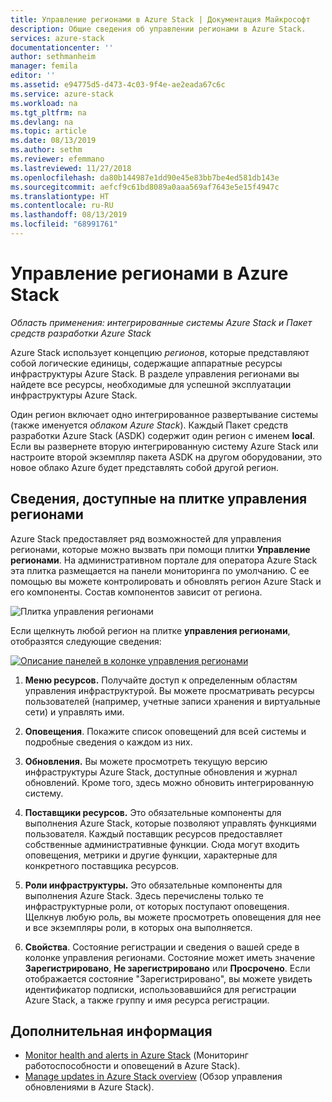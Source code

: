```yaml
---
title: Управление регионами в Azure Stack | Документация Майкрософт
description: Общие сведения об управлении регионами в Azure Stack.
services: azure-stack
documentationcenter: ''
author: sethmanheim
manager: femila
editor: ''
ms.assetid: e94775d5-d473-4c03-9f4e-ae2eada67c6c
ms.service: azure-stack
ms.workload: na
ms.tgt_pltfrm: na
ms.devlang: na
ms.topic: article
ms.date: 08/13/2019
ms.author: sethm
ms.reviewer: efemmano
ms.lastreviewed: 11/27/2018
ms.openlocfilehash: da80b144987e1dd90e45e83bb7be4ed581db143e
ms.sourcegitcommit: aefcf9c61bd8089a0aaa569af7643e5e15f4947c
ms.translationtype: HT
ms.contentlocale: ru-RU
ms.lasthandoff: 08/13/2019
ms.locfileid: "68991761"
---
```

# <a name="region-management-in-azure-stack"></a>Управление регионами в Azure Stack

*Область применения: интегрированные системы Azure Stack и Пакет средств разработки Azure Stack*

Azure Stack использует концепцию *регионов*, которые представляют собой логические единицы, содержащие аппаратные ресурсы инфраструктуры Azure Stack. В разделе управления регионами вы найдете все ресурсы, необходимые для успешной эксплуатации инфраструктуры Azure Stack.

Один регион включает одно интегрированное развертывание системы (также именуется *облаком Azure Stack*). Каждый Пакет средств разработки Azure Stack (ASDK) содержит один регион с именем **local**. Если вы развернете вторую интегрированную систему Azure Stack или настроите второй экземпляр пакета ASDK на другом оборудовании, это новое облако Azure будет представлять собой другой регион.

## <a name="information-available-through-the-region-management-tile"></a>Сведения, доступные на плитке управления регионами

Azure Stack предоставляет ряд возможностей для управления регионами, которые можно вызвать при помощи плитки **Управление регионами**. На административном портале для оператора Azure Stack эта плитка размещается на панели мониторинга по умолчанию. С ее помощью вы можете контролировать и обновлять регион Azure Stack и его компоненты. Состав компонентов зависит от региона.

![Плитка управления регионами](media/azure-stack-region-management/image1.png)

Если щелкнуть любой регион на плитке **управления регионами**, отобразятся следующие сведения:

[![Описание панелей в колонке управления регионами](media/azure-stack-region-management/regionssm.png "Колонка управления регионами")](media/azure-stack-region-management/regions.png#lightbox)

1. **Меню ресурсов.** Получайте доступ к определенным областям управления инфраструктурой. Вы можете просматривать ресурсы пользователей (например, учетные записи хранения и виртуальные сети) и управлять ими.

2. **Оповещения**. Покажите список оповещений для всей системы и подробные сведения о каждом из них.

3. **Обновления.** Вы можете просмотреть текущую версию инфраструктуры Azure Stack, доступные обновления и журнал обновлений. Кроме того, здесь можно обновить интегрированную систему.

4. **Поставщики ресурсов.** Это обязательные компоненты для выполнения Azure Stack, которые позволяют управлять функциями пользователя. Каждый поставщик ресурсов предоставляет собственные административные функции. Сюда могут входить оповещения, метрики и другие функции, характерные для конкретного поставщика ресурсов.

5. **Роли инфраструктуры.** Это обязательные компоненты для выполнения Azure Stack. Здесь перечислены только те инфраструктурные роли, от которых поступают оповещения. Щелкнув любую роль, вы можете просмотреть оповещения для нее и все экземпляры роли, в которых она выполняется.

6. **Свойства**. Состояние регистрации и сведения о вашей среде в колонке управления регионами. Состояние может иметь значение **Зарегистрировано**, **Не зарегистрировано** или **Просрочено**. Если отображается состояние "Зарегистрировано", вы можете увидеть идентификатор подписки, использовавшийся для регистрации Azure Stack, а также группу и имя ресурса регистрации.

## <a name="next-steps"></a>Дополнительная информация

- [Monitor health and alerts in Azure Stack](azure-stack-monitor-health.md) (Мониторинг работоспособности и оповещений в Azure Stack).
- [Manage updates in Azure Stack overview](azure-stack-updates.md) (Обзор управления обновлениями в Azure Stack).

